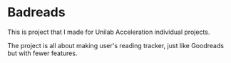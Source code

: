# Badreads

This is project that I made for Unilab Acceleration individual projects.

The project is all about making user's reading tracker, just like Goodreads but with fewer features.